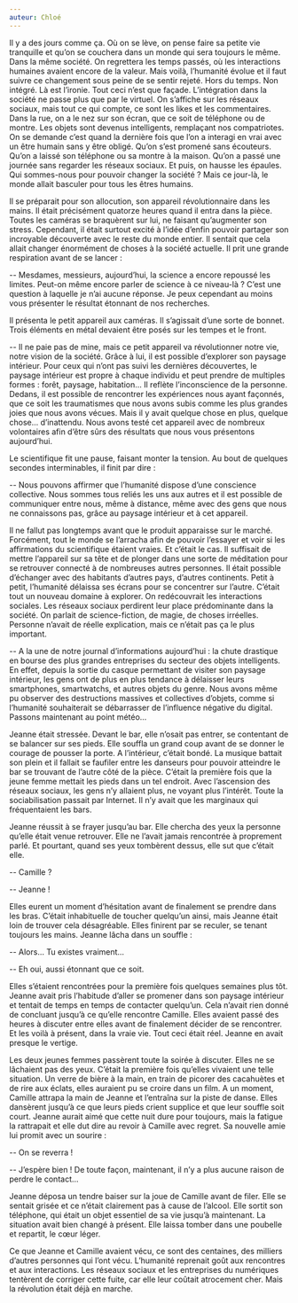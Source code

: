 ```yaml
---
auteur: Chloé
---
```


Il y a des jours comme ça. Où on se lève, on pense faire sa petite vie tranquille et qu’on se couchera dans un monde qui sera toujours le même. Dans la même société. On regrettera les temps passés, où les interactions humaines avaient encore de la valeur. Mais voilà, l’humanité évolue et il faut suivre ce changement sous peine de se sentir rejeté. Hors du temps. Non intégré. Là est l’ironie. Tout ceci n’est que façade. L’intégration dans la société ne passe plus que par le virtuel. On s’affiche sur les réseaux sociaux, mais tout ce qui compte, ce sont les likes et les commentaires. Dans la rue, on a le nez sur son écran, que ce soit de téléphone ou de montre. Les objets sont devenus intelligents, remplaçant nos compatriotes. On se demande c’est quand la dernière fois que l’on a interagi en vrai avec un être humain sans y être obligé. Qu’on s’est promené sans écouteurs. Qu’on a laissé son téléphone ou sa montre à la maison. Qu’on a passé une journée sans regarder les réseaux sociaux. Et puis, on hausse les épaules. Qui sommes-nous pour pouvoir changer la société ? Mais ce jour-là, le monde allait basculer pour tous les êtres humains.


Il se préparait pour son allocution, son appareil révolutionnaire dans les mains. Il était précisément quatorze heures quand il entra dans la pièce. Toutes les caméras se braquèrent sur lui, ne faisant qu’augmenter son stress. Cependant, il était surtout excité à l’idée d’enfin pouvoir partager son incroyable découverte avec le reste du monde entier. Il sentait que cela allait changer énormément de choses à la société actuelle. Il prit une grande respiration avant de se lancer :

-- Mesdames, messieurs, aujourd’hui, la science a encore repoussé les limites. Peut-on même encore parler de science à ce niveau-là ? C’est une question à laquelle je n’ai aucune réponse. Je peux cependant au moins vous présenter le résultat étonnant de nos recherches.

Il présenta le petit appareil aux caméras. Il s’agissait d’une sorte de bonnet. Trois éléments en métal devaient être posés sur les tempes et le front.

-- Il ne paie pas de mine, mais ce petit appareil va révolutionner notre vie, notre vision de la société. Grâce à lui, il est possible d’explorer son paysage intérieur. Pour ceux qui n’ont pas suivi les dernières découvertes, le paysage intérieur est propre à chaque individu et peut prendre de multiples formes : forêt, paysage, habitation... Il reflète l’inconscience de la personne. Dedans, il est possible de rencontrer les expériences nous ayant façonnés, que ce soit les traumatismes que nous avons subis comme les plus grandes joies que nous avons vécues. Mais il y avait quelque chose en plus, quelque chose... d’inattendu. Nous avons testé cet appareil avec de nombreux volontaires afin d’être sûrs des résultats que nous vous présentons aujourd’hui.

Le scientifique fit une pause, faisant monter la tension. Au bout de quelques secondes interminables, il finit par dire :

-- Nous pouvons affirmer que l’humanité dispose d’une conscience collective. Nous sommes tous reliés les uns aux autres et il est possible de communiquer entre nous, même à distance, même avec des gens que nous ne connaissons pas, grâce au paysage intérieur et à cet appareil.


Il ne fallut pas longtemps avant que le produit apparaisse sur le marché. Forcément, tout le monde se l’arracha afin de pouvoir l’essayer et voir si les affirmations du scientifique étaient vraies. Et c’était le cas. Il suffisait de mettre l’appareil sur sa tête et de plonger dans une sorte de méditation pour se retrouver connecté à de nombreuses autres personnes. Il était possible d’échanger avec des habitants d’autres pays, d’autres continents. Petit à petit, l’humanité délaissa ses écrans pour se concentrer sur l’autre. C’était tout un nouveau domaine à explorer. On redécouvrait les interactions sociales. Les réseaux sociaux perdirent leur place prédominante dans la société. On parlait de science-fiction, de magie, de choses irréelles. Personne n’avait de réelle explication, mais ce n’était pas ça le plus important.


-- A la une de notre journal d’informations aujourd’hui : la chute drastique en bourse des plus grandes entreprises du secteur des objets intelligents. En effet, depuis la sortie du casque permettant de visiter son paysage intérieur, les gens ont de plus en plus tendance à délaisser leurs smartphones, smartwatchs, et autres objets du genre. Nous avons même pu observer des destructions massives et collectives d’objets, comme si l’humanité souhaiterait se débarrasser de l’influence négative du digital. Passons maintenant au point météo...


Jeanne était stressée. Devant le bar, elle n’osait pas entrer, se contentant de se balancer sur ses pieds. Elle souffla un grand coup avant de se donner le courage de pousser la porte. A l’intérieur, c’était bondé. La musique battait son plein et il fallait se faufiler entre les danseurs pour pouvoir atteindre le bar se trouvant de l’autre côté de la pièce. C’était la première fois que la jeune femme mettait les pieds dans un tel endroit. Avec l’ascension des réseaux sociaux, les gens n’y allaient plus, ne voyant plus l’intérêt. Toute la sociabilisation passait par Internet. Il n’y avait que les marginaux qui fréquentaient les bars.

Jeanne réussit à se frayer jusqu’au bar. Elle chercha des yeux la personne qu’elle était venue retrouver. Elle ne l’avait jamais rencontrée à proprement parlé. Et pourtant, quand ses yeux tombèrent dessus, elle sut que c’était elle.

-- Camille ?

-- Jeanne !

Elles eurent un moment d’hésitation avant de finalement se prendre dans les bras. C’était inhabituelle de toucher quelqu’un ainsi, mais Jeanne était loin de trouver cela désagréable. Elles finirent par se reculer, se tenant toujours les mains. Jeanne lâcha dans un souffle :

-- Alors... Tu existes vraiment...

-- Eh oui, aussi étonnant que ce soit.

Elles s’étaient rencontrées pour la première fois quelques semaines plus tôt. Jeanne avait pris l’habitude d’aller se promener dans son paysage intérieur et tentait de temps en temps de contacter quelqu’un. Cela n’avait rien donné de concluant jusqu’à ce qu’elle rencontre Camille. Elles avaient passé des heures à discuter entre elles avant de finalement décider de se rencontrer. Et les voilà à présent, dans la vraie vie. Tout ceci était réel. Jeanne en avait presque le vertige.

Les deux jeunes femmes passèrent toute la soirée à discuter. Elles ne se lâchaient pas des yeux. C’était la première fois qu’elles vivaient une telle situation. Un verre de bière à la main, en train de picorer des cacahuètes et de rire aux éclats, elles auraient pu se croire dans un film. A un moment, Camille attrapa la main de Jeanne et l’entraîna sur la piste de danse. Elles dansèrent jusqu’à ce que leurs pieds crient supplice et que leur souffle soit court. Jeanne aurait aimé que cette nuit dure pour toujours, mais la fatigue la rattrapait et elle dut dire au revoir à Camille avec regret. Sa nouvelle amie lui promit avec un sourire :

-- On se reverra !

-- J’espère bien ! De toute façon, maintenant, il n’y a plus aucune raison de perdre le contact...

Jeanne déposa un tendre baiser sur la joue de Camille avant de filer. Elle se sentait grisée et ce n’était clairement pas à cause de l’alcool. Elle sortit son téléphone, qui était un objet essentiel de sa vie jusqu’à maintenant. La situation avait bien changé à présent. Elle laissa tomber dans une poubelle et repartit, le cœur léger.


Ce que Jeanne et Camille avaient vécu, ce sont des centaines, des milliers d’autres personnes qui l’ont vécu. L’humanité reprenait goût aux rencontres et aux interactions. Les réseaux sociaux et les entreprises du numériques tentèrent de corriger cette fuite, car elle leur coûtait atrocement cher. Mais la révolution était déjà en marche.